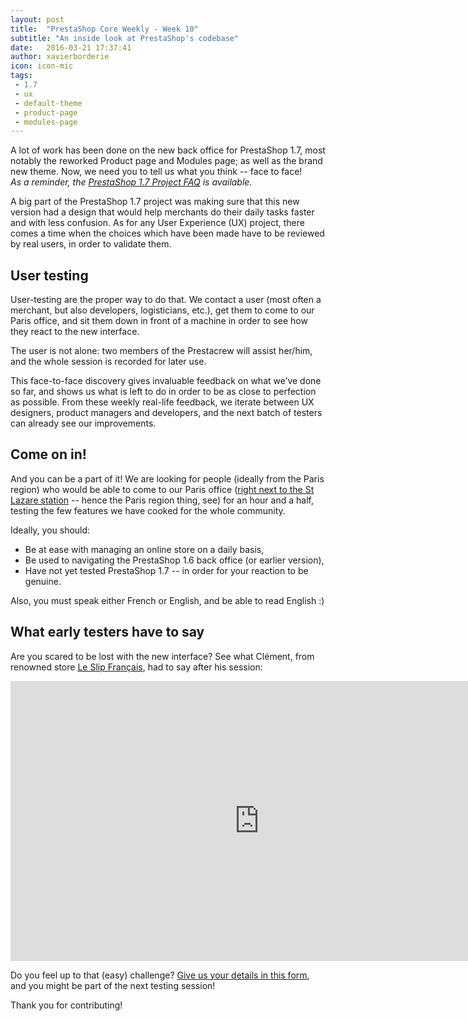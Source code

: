 ```yaml
---
layout: post
title:  "PrestaShop Core Weekly - Week 10"
subtitle: "An inside look at PrestaShop's codebase"
date:   2016-03-21 17:37:41
author: xavierborderie
icon: icon-mic
tags:
 - 1.7
 - ux
 - default-theme
 - product-page
 - modules-page
---
```


A lot of work has been done on the new back office for PrestaShop 1.7, most notably the reworked Product page and Modules page; as well as the brand new theme. Now, we need you to tell us what you think -- face to face! <br/>
_As a reminder, the [PrestaShop 1.7 Project FAQ](http://build.prestashop.com/news/prestashop-1-7-faq/) is available._

A big part of the PrestaShop 1.7 project was making sure that this new version had a design that would help merchants do their daily tasks faster and with less confusion. As for any User Experience (UX) project, there comes a time when the choices which have been made have to be reviewed by real users, in order to validate them.


## User testing

User-testing are the proper way to do that. We contact a user (most often a merchant, but also developers, logisticians, etc.), get them to come to our Paris office, and sit them down in front of a machine in order to see how they react to the new interface. 

The user is not alone: two members of the Prestacrew will assist her/him, and the whole session is recorded for later use.

This face-to-face discovery gives invaluable feedback on what we’ve done so far, and shows us what is left to do in order to be as close to perfection as possible. From these weekly real-life feedback, we iterate between UX designers, product managers and developers, and the next batch of testers can already see our improvements.


## Come on in!

And you can be a part of it! We are looking for people (ideally from the Paris region) who would be able to come to our Paris office ([right next to the St Lazare station](https://www.google.com/maps/place/PrestaShop/@48.8762495,2.3249603,17z/data=!3m1!4b1!4m2!3m1!1s0x47e66f7819172fd7:0x8d51ecfa59c5cdba) -- hence the Paris region thing, see) for an hour and a half, testing the few features we have cooked for the whole community.

Ideally, you should:

* Be at ease with managing an online store on a daily basis, 
* Be used to navigating the PrestaShop 1.6 back office (or earlier version), 
* Have not yet tested PrestaShop 1.7 -- in order for your reaction to be genuine.

Also, you must speak either French or English, and be able to read English :)


## What early testers have to say

Are you scared to be lost with the new interface? See what Clément, from renowned store [Le Slip Français](http://www.leslipfrancais.fr/fr/), had to say after his session:

<iframe width="796" height="448" src="https://www.youtube.com/embed/WvVAUCCKMXw" frameborder="0" allowfullscreen></iframe>

Do you feel up to that (easy) challenge? [Give us your details in this form](https://docs.google.com/a/prestashop.com/forms/d/1EAxGo97M2zDSk4DO49873I6eCVWxLU5i76ZKuuvEbyE/prefill), and you might be part of the next testing session!

Thank you for contributing!
